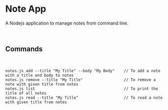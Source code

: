 # Note App
A Nodejs application to manage notes from command line.

<br />

## Commands

<br />

    notes.js add --title "My Title" --body "My Body"    // To add a note with a title and body to notes
    notes.js remove --title "My Title"                  // To remove a note with given title from notes
    notes.js list                                       // To print the title of all notes
    notes.js read --title "My Title"                    // To read a note with given title from notes
